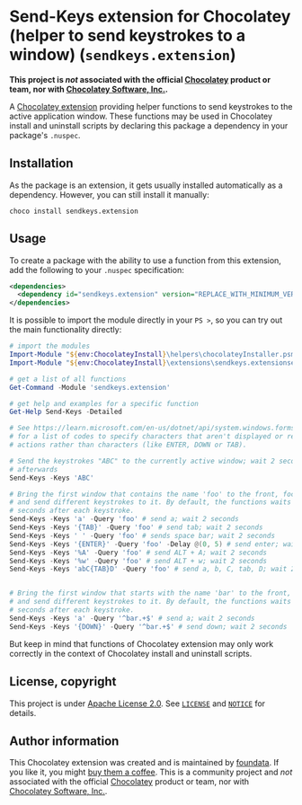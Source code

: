 # Send-Keys extension for Chocolatey (helper to send keystrokes to a window) (`sendkeys.extension`)

**This project is *not* associated with the official [Chocolatey](https://chocolatey.org/) product or team, nor with [Chocolatey Software, Inc.](https://chocolatey.org/contact/).**

A [Chocolatey extension](https://docs.chocolatey.org/en-us/features/extensions) providing helper functions to send keystrokes to the active application window. These functions may be used in Chocolatey install and uninstall scripts by declaring this package a dependency in your package's `.nuspec`.


## Installation

As the package is an extension, it gets usually installed automatically as a dependency. However, you can still install it manually:

```console
choco install sendkeys.extension
```


## Usage

To create a package with the ability to use a function from this extension, add the following to your `.nuspec` specification:

```xml
<dependencies>
  <dependency id="sendkeys.extension" version="REPLACE_WITH_MINIMUM_VERSION_USUALLY_CURRENT_LATEST" />
</dependencies>
```

It is possible to import the module directly in your `PS >`, so you can try out the main functionality directly:

```powershell
# import the modules
Import-Module "${env:ChocolateyInstall}\helpers\chocolateyInstaller.psm1"
Import-Module "${env:ChocolateyInstall}\extensions\sendkeys.extensionsendkeys\*.psm1"

# get a list of all functions
Get-Command -Module 'sendkeys.extension'

# get help and examples for a specific function
Get-Help Send-Keys -Detailed

# See https://learn.microsoft.com/en-us/dotnet/api/system.windows.forms.sendkeys.send
# for a list of codes to specify characters that aren't displayed or represent
# actions rather than characters (like ENTER, DOWN or TAB).

# Send the keystrokes "ABC" to the currently active window; wait 2 seconds
# afterwards
Send-Keys -Keys 'ABC'

# Bring the first window that contains the name 'foo' to the front, focus it
# and send different keystrokes to it. By default, the functions waits two
# seconds after each keystroke.
Send-Keys -Keys 'a' -Query 'foo' # send a; wait 2 seconds
Send-Keys -Keys '{TAB}' -Query 'foo' # send tab; wait 2 seconds
Send-Keys -Keys ' ' -Query 'foo' # sends space bar; wait 2 seconds
Send-Keys -Keys '{ENTER}' -Query 'foo' -Delay @(0, 5) # send enter; wait 5 seconds
Send-Keys -Keys '%A' -Query 'foo' # send ALT + A; wait 2 seconds
Send-Keys -Keys '%w' -Query 'foo' # send ALT + w; wait 2 seconds
Send-Keys -Keys 'abC{TAB}D' -Query 'foo' # send a, b, C, tab, D; wait 2 seconds


# Bring the first window that starts with the name 'bar' to the front, focus it
# and send different keystrokes to it. By default, the functions waits two
# seconds after each keystroke.
Send-Keys -Keys 'a' -Query '^bar.+$' # send a; wait 2 seconds
Send-Keys -Keys '{DOWN}' -Query '^bar.+$' # send down; wait 2 seconds
```

But keep in mind that functions of Chocolatey extension may only work correctly in the context of Chocolatey install and uninstall scripts.


## License, copyright

This project is under [Apache License 2.0](http://www.apache.org/licenses/LICENSE-2.0). See [`LICENSE`](./LICENSE) and [`NOTICE`](./NOTICE) for details.


## Author information

This Chocolatey extension was created and is maintained by [foundata](https://foundata.com/). If you like it, you might [buy them a coffee](https://buy-me-a.coffee/chocolatey-sendkeys.extension/). This is a community project and *not* associated with the official [Chocolatey](https://chocolatey.org/) product or team, nor with [Chocolatey Software, Inc.](https://chocolatey.org/contact/).

